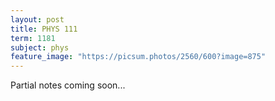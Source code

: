 ```yaml
---
layout: post
title: PHYS 111
term: 1181
subject: phys
feature_image: "https://picsum.photos/2560/600?image=875"
---
```


Partial notes coming soon...
